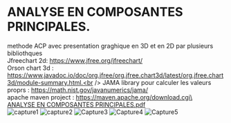 # ANALYSE EN COMPOSANTES PRINCIPALES.
methode ACP avec presentation graghique en 3D et en 2D par plusieurs bibliothques<br />
Jfreechart 2d: https://www.jfree.org/jfreechart/ <br />
Orson chart 3d : https://www.javadoc.io/doc/org.jfree/org.jfree.chart3d/latest/org.jfree.chart3d/module-summary.html.<br />
JAMA library pour calculer les valeurs proprs :  https://math.nist.gov/javanumerics/jama/     <br />
apache maven project : https://maven.apache.org/download.cgi\<br />
[ANALYSE EN COMPOSANTES PRINCIPALES.pdf](https://github.com/raidkarki/ANALYSE-EN-COMPOSANTES-PRINCIPALES/files/10200772/ANALYSE.EN.COMPOSANTES.PRINCIPALES.pdf)\
![capture1](https://user-images.githubusercontent.com/49642513/206871990-1e30a7f2-8d9b-4aac-9bb4-3230a0ce23b4.png)
![capture2](https://user-images.githubusercontent.com/49642513/206872010-880cfd5f-aaca-4105-8478-fd4a4db31846.png)
![Capture3](https://user-images.githubusercontent.com/49642513/206872028-86b26434-8508-4099-8fa7-c1bb66905331.png)
![Capture4](https://user-images.githubusercontent.com/49642513/206872056-8eac14e9-b11b-45dc-8bde-e3b140a77352.png)
![Capture5](https://user-images.githubusercontent.com/49642513/206872072-a5419732-0e97-41a5-92d1-0e6806049ecd.png)
